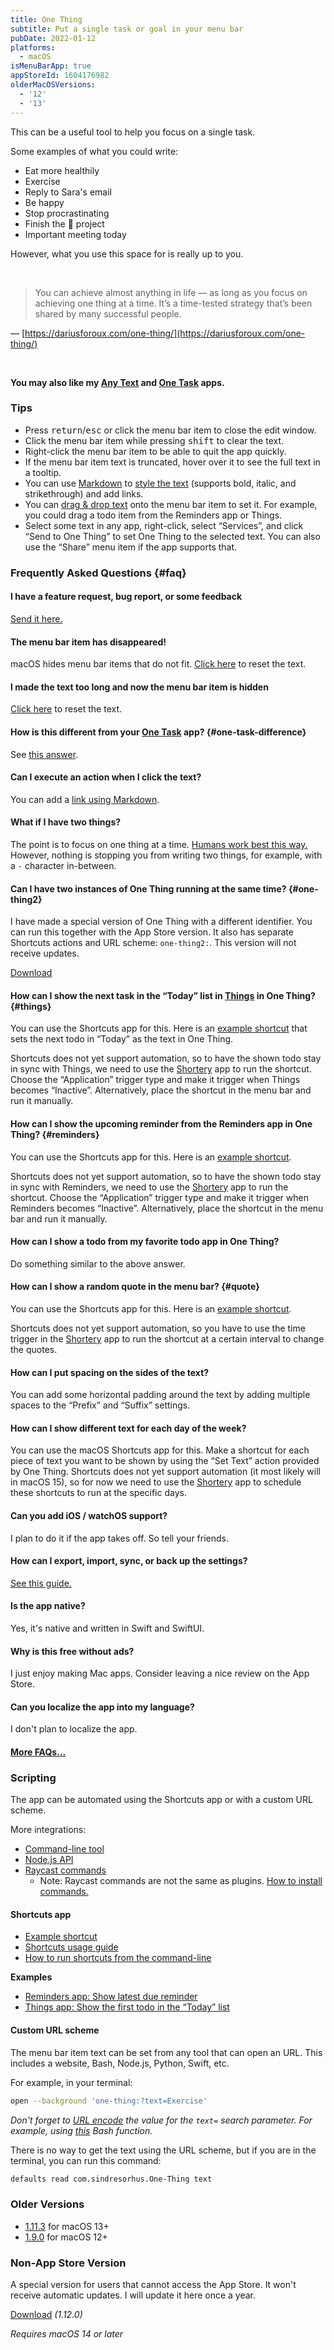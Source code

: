 ```yaml
---
title: One Thing
subtitle: Put a single task or goal in your menu bar
pubDate: 2022-01-12
platforms:
  - macOS
isMenuBarApp: true
appStoreId: 1604176982
olderMacOSVersions:
  - '12'
  - '13'
---
```


This can be a useful tool to help you focus on a single task.

Some examples of what you could write:

- Eat more healthily
- Exercise
- Reply to Sara's email
- Be happy
- Stop procrastinating
- Finish the 🦄 project
- Important meeting today

However, what you use this space for is really up to you.

<br>

> You can achieve almost anything in life — as long as you focus on achieving one thing at a time. It’s a time-tested strategy that’s been shared by many successful people.

— [https://dariusforoux.com/one-thing/](https://dariusforoux.com/one-thing/)

<br>

**You may also like my [Any Text](/any-text) and [One Task](/one-task) apps.**

### Tips

- Press <kbd>return</kbd>/<kbd>esc</kbd> or click the menu bar item to close the edit window.
- Click the menu bar item while pressing <kbd>shift</kbd> to clear the text.
- Right-click the menu bar item to be able to quit the app quickly.
- If the menu bar item text is truncated, hover over it to see the full text in a tooltip.
- You can use [Markdown](https://www.markdownguide.org/basic-syntax/#emphasis) to [style the text](https://twitter.com/sindresorhus/status/1481818533294407680) (supports bold, italic, and strikethrough) and add links.
- You can [drag & drop text](https://twitter.com/sindresorhus/status/1481862243755376642) onto the menu bar item to set it. For example, you could drag a todo item from the Reminders app or Things.
- Select some text in any app, right-click, select “Services”, and click “Send to One Thing” to set One Thing to the selected text. You can also use the “Share” menu item if the app supports that.

### Frequently Asked Questions {#faq}

#### I have a feature request, bug report, or some feedback

[Send it here.](https://sindresorhus.com/feedback?product=One%20Thing&referrer=Website-FAQ)

#### The menu bar item has disappeared!

macOS hides menu bar items that do not fit. [Click here](one-thing:?text=) to reset the text.

#### I made the text too long and now the menu bar item is hidden

[Click here](one-thing:?text=) to reset the text.

#### How is this different from your [One Task](/one-task) app? {#one-task-difference}

See [this answer](/one-task#one-thing-difference).

#### Can I execute an action when I click the text?

You can add a [link using Markdown](https://www.markdownguide.org/basic-syntax/#links).

#### What if I have two things?

The point is to focus on one thing at a time. [Humans work best this way.](https://dariusforoux.com/one-thing/) However, nothing is stopping you from writing two things, for example, with a `·` character in-between.

#### Can I have two instances of One Thing running at the same time? {#one-thing2}

I have made a special version of One Thing with a different identifier. You can run this together with the App Store version. It also has separate Shortcuts actions and URL scheme: `one-thing2:`. This version will not receive updates.

[Download](https://www.dropbox.com/scl/fi/pn3k0r6edea21my7beqz3/One-Thing-2-1.11.0-1684349283-1701610241.zip?rlkey=qgv6rmx9bitjki4xbh05tn2ty&raw=1)

#### How can I show the next task in the “Today” list in [Things](https://culturedcode.com/things/) in One Thing? {#things}

You can use the Shortcuts app for this. Here is an [example shortcut](https://www.icloud.com/shortcuts/7f8a4cc8764348518c5b7774d60191cc) that sets the next todo in “Today” as the text in One Thing.

Shortcuts does not yet support automation, so to have the shown todo stay in sync with Things, we need to use the [Shortery](https://apps.apple.com/us/app/shortery/id1594183810) app to run the shortcut. Choose the “Application” trigger type and make it trigger when Things becomes “Inactive”. Alternatively, place the shortcut in the menu bar and run it manually.

#### How can I show the upcoming reminder from the Reminders app in One Thing? {#reminders}

You can use the Shortcuts app for this. Here is an [example shortcut](https://www.icloud.com/shortcuts/4bed5f56a0f94e9a9e9ba05c97c6e64b).

Shortcuts does not yet support automation, so to have the shown todo stay in sync with Reminders, we need to use the [Shortery](https://apps.apple.com/us/app/shortery/id1594183810) app to run the shortcut. Choose the “Application” trigger type and make it trigger when Reminders becomes “Inactive”. Alternatively, place the shortcut in the menu bar and run it manually.

#### How can I show a todo from my favorite todo app in One Thing?

Do something similar to the above answer.

#### How can I show a random quote in the menu bar? {#quote}

You can use the Shortcuts app for this. Here is an [example shortcut](https://www.icloud.com/shortcuts/35d88a7b56154893bd2e28e3988410f1).

Shortcuts does not yet support automation, so you have to use the time trigger in the [Shortery](https://apps.apple.com/us/app/shortery/id1594183810) app to run the shortcut at a certain interval to change the quotes.

#### How can I put spacing on the sides of the text?

You can add some horizontal padding around the text by adding multiple spaces to the “Prefix” and “Suffix” settings.

#### How can I show different text for each day of the week?

You can use the macOS Shortcuts app for this. Make a shortcut for each piece of text you want to be shown by using the “Set Text” action provided by One Thing. Shortcuts does not yet support automation (it most likely will in macOS 15), so for now we need to use the [Shortery](https://apps.apple.com/us/app/shortery/id1594183810) app to schedule these shortcuts to run at the specific days.

#### Can you add iOS / watchOS support?

I plan to do it if the app takes off. So tell your friends.

#### How can I export, import, sync, or back up the settings?

[See this guide.](https://github.com/sindresorhus/guides/blob/main/backup-app-settings.md)

#### Is the app native?

Yes, it's native and written in Swift and SwiftUI.

#### Why is this free without ads?

I just enjoy making Mac apps. Consider leaving a nice review on the App Store.

#### Can you localize the app into my language?

I don't plan to localize the app.

#### [More FAQs…](/apps/faq)

### Scripting

The app can be automated using the Shortcuts app or with a custom URL scheme.

More integrations:

- [Command-line tool](https://github.com/sindresorhus/one-thing)
- [Node.js API](https://github.com/sindresorhus/one-thing)
- [Raycast commands](https://github.com/raycast/script-commands/tree/master/commands#one-thing)
	- Note: Raycast commands are not the same as plugins. [How to install commands.](https://github.com/raycast/script-commands#install-script-commands-from-this-repository)

#### Shortcuts app

- [Example shortcut](https://www.icloud.com/shortcuts/381619f1c8404770ad020d439a48fd9c)
- [Shortcuts usage guide](https://www.xda-developers.com/guide-shortcuts-macos/)
- [How to run shortcuts from the command-line](https://support.apple.com/guide/shortcuts-mac/run-shortcuts-from-the-command-line-apd455c82f02/mac)

**Examples**

- [Reminders app: Show latest due reminder](https://www.icloud.com/shortcuts/5d3e63030877471697dd0023fefc4819)
- [Things app: Show the first todo in the “Today” list](#things)

#### Custom URL scheme

The menu bar item text can be set from any tool that can open an URL. This includes a website, Bash, Node.js, Python, Swift, etc.

For example, in your terminal:

```sh
open --background 'one-thing:?text=Exercise'
```

*Don't forget to [URL encode](https://www.urlencoder.org) the value for the `text=` search parameter. For example, using [this](https://gist.github.com/cdown/1163649) Bash function.*

There is no way to get the text using the URL scheme, but if you are in the terminal, you can run this command:

```sh
defaults read com.sindresorhus.One-Thing text
```

### Older Versions

- [1.11.3](https://github.com/sindresorhus/meta/files/14759175/One.Thing.1.11.3.-.macOS.13.zip) for macOS 13+
- [1.9.0](https://github.com/sindresorhus/meta/files/11081660/One.Thing.1.9.0.-.macOS.12.zip) for macOS 12+

### Non-App Store Version

A special version for users that cannot access the App Store. It won't receive automatic updates. I will update it here once a year.

[Download](https://www.dropbox.com/scl/fi/djlxpnzgyko826sdwkulf/One-Thing-1.12.0-1707465000.zip?rlkey=jbth4wugckqcf49aiw8m3hzzp&raw=1) *(1.12.0)*

*Requires macOS 14 or later*
